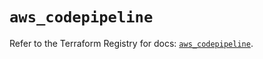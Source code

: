 # `aws_codepipeline`

Refer to the Terraform Registry for docs: [`aws_codepipeline`](https://registry.terraform.io/providers/hashicorp/aws/6.9.0/docs/resources/codepipeline).
